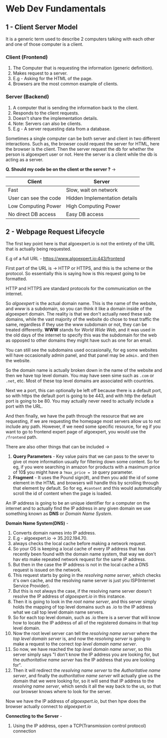 # Web Dev Fundamentals

## 1 - Client Server Model

It is a generic term used to describe 2 computers talking with each other and one of those computer is a client.

### Client (Frontend)

1. The Computer that is requesting the information (generic definition).
2. Makes request to a server.
3. E.g - Asking for the HTML of the page.
4. Browsers are the most common example of clients.

### Server (Backend)

1. A computer that is sending the information back to the client.
2. Responds to the client requests.
3. Doesn't share the implementation details.
4. Note: Servers can also be clients.
5. E.g - A server requesting data from a database.

Sometimes a single computer can be both server and client in two different interactions. Such as, the browser could request the server for HTML, here the browser is the client. Then the server request the db for whether the person is algoexpert user or not. Here the server is a client while the db is acting as a server.

**Q. Should my code be on the client or the server ?**
->

| Client                | Server                        |
| --------------------- | ----------------------------- |
| Fast                  | Slow, wait on network         |
| User can see the code | Hidden Implementation details |
| Low Computing Power   | High Computing Power          |
| No direct DB access   | Easy DB access                |

## 2 - Webpage Request Lifecycle

The first key point here is that algoexpert.io is not the entirety of the URL that is actually being requested.

E.g of a full URL - <https://www.algoexpert.io:443/frontend>

First part of the URL is -> HTTP or HTTPS, and this is the scheme or the protocol. So essentially this is saying how is this request going to be formatted.

HTTP and HTTPS are standard protocols for the communication on the internet.

So _algoexpert_ is the actual domain name. This is the name of the website, and _www_ is a subdomain, so you can think it like a domain inside of the algoexpert domain.
The reality is that we don't actually need these sub domains, while the vast majority of the website do chose to treat traffic the same, regardless if they use the www subdomain or not, they can be treated differently.
**WWW** stands for _World Wide Web_, and it was used in the old days of the internet to specify this was the subdomain for the web as opposed to other domains they might have such as one for an email.

You can still see the subdomains used occasionally, for eg some websites will have occasionally admin panel, and that panel may be `admin.` and then the website.

So the domain name is actually broken down in the name of the website and then we have top level domain. You may have seen sime such as `.com` or `.net`, etc. Most of these top level domains are associated with countries.

Next we a port, this can optionally be left off because there is a default port, so with https the default port is going to be 443, and with http the default port is going to be 80. You may actually never need to actually include a port with the URL.

And then finally, we have the path through the resource that we are requesting, if we are requesting the homepage most servers allow us to not include any path. However, if we need some specific resource, for eg if you want to go to frontend expert page of algoexpert, you would use the `/frontend` path.

There are also other things that can be included ->

1. **Query Parameters** - Key value pairs that we can pass to the sever to give ot more information usually for filtering down some content. So for eg, if you were searching in amazon for products with a maximum price of 10$ you might have a `?max_price = 10` query parameter.
2. **Fragment** - It uses the Pound sign(#), and then you add the id of some element in the HTML and browsers will handle this by scrolling through that element by default. So for eg, `#content` and this would automatically scroll the id of content when the page is loaded.

An IP address is going to be an unique identifier for a computer on the internet and to actually find the IP address in any given domain we use something known as **DNS** or _Domain Name System_.

**Domain Name System(DNS)** -

1. Converts domain names into IP address.
2. E.g - algoexpert.io -> 35.202.194.70.
3. always checks the local cache before making a network request.
4. So your OS is keeping a local cache of every IP address that has recently been found with the domain name system, that way we don't hav eto make repeated network request for the same IP address.
5. But then in the case the IP address is not in the local cache a DNS request is issued on the network.
6. This request starts by going in the _resolving name server_, which checks it's own cache, and the resolving name server is just you ISP(Internet Service Provider).
7. But this is not always the case, if the resolving name server doesn't resolve the IP address of _algoexpert.io_ in this instance.
8. Then it is going to look in the _root name server_, and this server simply holds the mapping of top level domains such as .io to the IP address what we call top level domain name servers.
9. So for each top level domain, such as .io there is a server that will know how to locate the IP address of all of the registered domains in that top level domain.
10. Now the root level server can tell the _resolving name server_ where the _top level domain server_ is, and now the _resolving server_ is going to make a request to the correct _top level domain name server_.
11. So now, we have reached the _top level domain name server_, so this server simply says "I don't know the IP address you are looking for, but the _authoritative name server_ has the IP address that you are looking for".
12. Then it will redirect the _resolving name server_ to the _Authoritative name server_, and finally the _authoritative name server_ will actually give us the domain that we were looking for, so it will send that IP address to the _resolving name server_, which sends it all the way back to the us, so that our browser knows where to look for the server.

Now we have the IP address of _algoexpert.io_, but then hpw does the browser actually connect to _algoexpert.io_

**Connecting to the Server** -

1. Using the IP address, open a TCP(Transmission control protocol) connection

